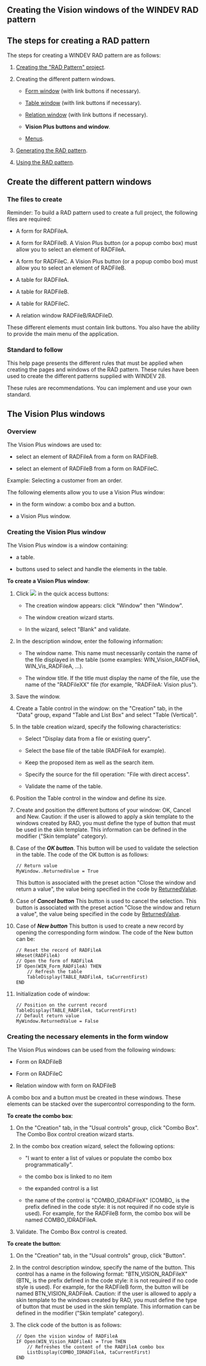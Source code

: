 


## Creating the Vision windows of the WINDEV RAD pattern
			



<a name="NOTE1"></a>
<a name="NOTE1_1"></a>


## The steps for creating a RAD pattern
<a name="the_steps_for_creating_rad_pattern_ELTTEXTE000263"></a>
The steps for creating a WINDEV RAD pattern are as follows:

1. [Creating the "RAD Pattern" project](../Editeurs/2031021.md). 

2. Creating the different pattern windows.

	- [Form window](../Editeurs/2031025.md) (with link buttons if necessary). 

	- [Table window](../Editeurs/2031026.md) (with link buttons if necessary). 

	- [Relation window](../Editeurs/2031027.md) (with link buttons if necessary). 

	- **Vision Plus buttons and window**. 

	- [Menus](../Editeurs/2031030.md). 




3. [Generating the RAD pattern](../Editeurs/2031023.md).

4. [Using the RAD pattern](../Editeurs/2031024.md).




<a name="NOTE2"></a>
<a name="NOTE2_1"></a>


## Create the different pattern windows
<a name="create_the_different_pattern_windows_ELTTEXTE000287"></a>


### The files to create
<a name="the_files_create_ELTPARAGRAPHE000043"></a>

Reminder: To build a RAD pattern used to create a full project, the following files are required:

- A form for RADFileA.

- A form for RADFileB. A Vision Plus button (or a popup combo box) must allow you to select an element of RADFileA.

- A form for RADFileC. A Vision Plus button (or a popup combo box) must allow you to select an element of RADFileB.

- A table for RADFileA.

- A table for RADFileB.

- A table for RADFileC.

- A relation window RADFileB/RADFileD.




These different elements must contain link buttons. You also have the ability to provide the main menu of the application.
<a name="NOTE2_2"></a>


### Standard to follow
<a name="standard_follow_ELTPARAGRAPHE000060"></a>

This help page presents the different rules that must be applied when creating the pages and windows of the RAD pattern. These rules have been used to create the different patterns supplied with WINDEV 28.

These rules are recommendations. You can implement and use your own standard.

<a name="NOTE3"></a>
<a name="NOTE3_1"></a>


## The Vision Plus windows
<a name="the_vision_plus_windows_ELTTEXTE000317"></a>


### Overview
<a name="overview_ELTPARAGRAPHE000073"></a>

The Vision Plus windows are used to:

- select an element of RADFileA from a form on RADFileB. 

- select an element of RADFileB from a form on RADFileC. 




Example: Selecting a customer from an order.

The following elements allow you to use a Vision Plus window:

- in the form window: a combo box and a button.

- a Vision Plus window.



<a name="NOTE3_2"></a>


### Creating the Vision Plus window
<a name="creating_the_vision_plus_window_ELTPARAGRAPHE000090"></a>

The Vision Plus window is a window containing:

- a table.

- buttons used to select and handle the elements in the table.




**To create a Vision Plus window**: 

1. Click ![](https://doc.pcsoft.fr/en-US/images/image.awp?langid=3&name=ico_nouveau.gif) in the quick access buttons: 

	- The creation window appears: click "Window" then "Window".

	- The window creation wizard starts.

	- In the wizard, select "Blank" and validate.




2. In the description window, enter the following information:

	- The window name. This name must necessarily contain the name of the file displayed in the table (some examples: WIN_Vision_RADFileA, WIN_Vis_RADFileA, ...).

	- The window title. If the title must display the name of the file, use the name of the "RADFileXX" file (for example, "RADFileA: Vision plus").




3. Save the window.

4. Create a Table control in the window: on the "Creation" tab, in the "Data" group, expand "Table and List Box" and select "Table (Vertical)".

5. In the table creation wizard, specify the following characteristics:

	- Select "Display data from a file or existing query".

	- Select the base file of the table (RADFileA for example).

	- Keep the proposed item as well as the search item.

	- Specify the source for the fill operation: "File with direct access".

	- Validate the name of the table.




6. Position the Table control in the window and define its size. 

7. Create and position the different buttons of your window: OK, Cancel and New.
	Caution: if the user is allowed to apply a skin template to the windows created by RAD, you must define the type of button that must be used in the skin template. This information can be defined in the modifier ("Skin template" category).

8. Case of the ***OK button***.
	This button will be used to validate the selection in the table. The code of the OK button is as follows: 
	
	```wl
	// Return value
	MyWindow..ReturnedValue = True
	```

	This button is associated with the preset action "Close the window and return a value", the value being specified in the code by [ReturnedValue](../Proprietes/2510134.md).

9. Case of ***Cancel button***
	This button is used to cancel the selection. This button is associated with the preset action "Close the window and return a value", the value being specified in the code by [ReturnedValue](../Proprietes/2510134.md).

10. Case of ***New button***
	This button is used to create a new record by opening the corresponding form window. The code of the New button can be:
	
	```wl
	// Reset the record of RADFileA
	HReset(RADFileA)
	// Open the form of RADFileA
	IF Open(WIN_Form_RADFileA) THEN
		// Refresh the table
		TableDisplay(TABLE_RADFileA, taCurrentFirst) 
	END
	```


11. Initialization code of window: 
	
	```wl
	// Position on the current record
	TableDisplay(TABLE_RADFileA, taCurrentFirst)
	// Default return value
	MyWindow.ReturnedValue = False
	```




<a name="NOTE3_3"></a>


### Creating the necessary elements in the form window
<a name="creating_the_necessary_elements_the_form_window_ELTPARAGRAPHE000163"></a>

The Vision Plus windows can be used from the following windows:

- Form on RADFileB

- Form on RADFileC

- Relation window with form on RADFileB




A combo box and a button must be created in these windows. These elements can be stacked over the supercontrol corresponding to the form.

**To create the combo box**: 

1. On the "Creation" tab, in the "Usual controls" group, click "Combo Box". The Combo Box control creation wizard starts.

2. In the combo box creation wizard, select the following options:

	- "I want to enter a list of values or populate the combo box programmatically".

	- the combo box is linked to no item

	- the expanded control is a list

	- the name of the control is "COMBO_IDRADFileX" (COMBO_ is the prefix defined in the code style: it is not required if no code style is used). For example, for the RADFileB form, the combo box will be named COMBO_IDRADFileA.




3. Validate. The Combo Box control is created.




**To create the button**: 

1. On the "Creation" tab, in the "Usual controls" group, click "Button".

2. In the control description window, specify the name of the button. This control has a name in the following format: "BTN_VISION_RADFileX" (BTN_ is the prefix defined in the code style: it is not required if no code style is used). For example, for the RADFileB form, the button will be named BTN_VISION_RADFileA.
	Caution: if the user is allowed to apply a skin template to the windows created by RAD, you must define the type of button that must be used in the skin template. This information can be defined in the modifier ("Skin template" category).

3. The click code of the button is as follows:
	
	```wl
	// Open the vision window of RADFileA
	IF Open(WIN_Vision_RADFileA) = True THEN
		// Refreshes the content of the RADFileA combo box
		ListDisplay(COMBO_IDRADFileA, taCurrentFirst)
	END
	```






